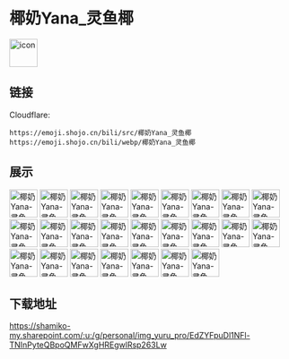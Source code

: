 # 椰奶Yana_灵鱼椰
<img src="https://emoji.shojo.cn/bili/src/椰奶Yana_灵鱼椰/icon.png" width="50" height="50" alt="icon">

## 链接
Cloudflare:
```
https://emoji.shojo.cn/bili/src/椰奶Yana_灵鱼椰
https://emoji.shojo.cn/bili/webp/椰奶Yana_灵鱼椰
```
## 展示
<img src="https://emoji.shojo.cn/bili/src/椰奶Yana_灵鱼椰/椰奶Yana-灵鱼椰-不错椰.png" width="50" height="50" alt="椰奶Yana-灵鱼椰-不错椰">
<img src="https://emoji.shojo.cn/bili/src/椰奶Yana_灵鱼椰/椰奶Yana-灵鱼椰-震惊椰.png" width="50" height="50" alt="椰奶Yana-灵鱼椰-震惊椰">
<img src="https://emoji.shojo.cn/bili/src/椰奶Yana_灵鱼椰/椰奶Yana-灵鱼椰-紧张椰.png" width="50" height="50" alt="椰奶Yana-灵鱼椰-紧张椰">
<img src="https://emoji.shojo.cn/bili/src/椰奶Yana_灵鱼椰/椰奶Yana-灵鱼椰-难受椰.png" width="50" height="50" alt="椰奶Yana-灵鱼椰-难受椰">
<img src="https://emoji.shojo.cn/bili/src/椰奶Yana_灵鱼椰/椰奶Yana-灵鱼椰-沉思椰.png" width="50" height="50" alt="椰奶Yana-灵鱼椰-沉思椰">
<img src="https://emoji.shojo.cn/bili/src/椰奶Yana_灵鱼椰/椰奶Yana-灵鱼椰-怒了椰.png" width="50" height="50" alt="椰奶Yana-灵鱼椰-怒了椰">
<img src="https://emoji.shojo.cn/bili/src/椰奶Yana_灵鱼椰/椰奶Yana-灵鱼椰-好冰椰.png" width="50" height="50" alt="椰奶Yana-灵鱼椰-好冰椰">
<img src="https://emoji.shojo.cn/bili/src/椰奶Yana_灵鱼椰/椰奶Yana-灵鱼椰-困了椰.png" width="50" height="50" alt="椰奶Yana-灵鱼椰-困了椰">
<img src="https://emoji.shojo.cn/bili/src/椰奶Yana_灵鱼椰/椰奶Yana-灵鱼椰-哎嘿椰.png" width="50" height="50" alt="椰奶Yana-灵鱼椰-哎嘿椰">
<img src="https://emoji.shojo.cn/bili/src/椰奶Yana_灵鱼椰/椰奶Yana-灵鱼椰-兴奋椰.png" width="50" height="50" alt="椰奶Yana-灵鱼椰-兴奋椰">
<img src="https://emoji.shojo.cn/bili/src/椰奶Yana_灵鱼椰/椰奶Yana-灵鱼椰-嫌弃椰.png" width="50" height="50" alt="椰奶Yana-灵鱼椰-嫌弃椰">
<img src="https://emoji.shojo.cn/bili/src/椰奶Yana_灵鱼椰/椰奶Yana-灵鱼椰-那个椰.png" width="50" height="50" alt="椰奶Yana-灵鱼椰-那个椰">
<img src="https://emoji.shojo.cn/bili/src/椰奶Yana_灵鱼椰/椰奶Yana-灵鱼椰-急了椰.png" width="50" height="50" alt="椰奶Yana-灵鱼椰-急了椰">
<img src="https://emoji.shojo.cn/bili/src/椰奶Yana_灵鱼椰/椰奶Yana-灵鱼椰-嘣嘣椰.png" width="50" height="50" alt="椰奶Yana-灵鱼椰-嘣嘣椰">
<img src="https://emoji.shojo.cn/bili/src/椰奶Yana_灵鱼椰/椰奶Yana-灵鱼椰-捧脸椰.png" width="50" height="50" alt="椰奶Yana-灵鱼椰-捧脸椰">
<img src="https://emoji.shojo.cn/bili/src/椰奶Yana_灵鱼椰/椰奶Yana-灵鱼椰-对手椰.png" width="50" height="50" alt="椰奶Yana-灵鱼椰-对手椰">
<img src="https://emoji.shojo.cn/bili/src/椰奶Yana_灵鱼椰/椰奶Yana-灵鱼椰-开吹椰.png" width="50" height="50" alt="椰奶Yana-灵鱼椰-开吹椰">
<img src="https://emoji.shojo.cn/bili/src/椰奶Yana_灵鱼椰/椰奶Yana-灵鱼椰-好气椰.png" width="50" height="50" alt="椰奶Yana-灵鱼椰-好气椰">
<img src="https://emoji.shojo.cn/bili/src/椰奶Yana_灵鱼椰/椰奶Yana-灵鱼椰-键盘椰.png" width="50" height="50" alt="椰奶Yana-灵鱼椰-键盘椰">
<img src="https://emoji.shojo.cn/bili/src/椰奶Yana_灵鱼椰/椰奶Yana-灵鱼椰-觉觉椰.png" width="50" height="50" alt="椰奶Yana-灵鱼椰-觉觉椰">
<img src="https://emoji.shojo.cn/bili/src/椰奶Yana_灵鱼椰/椰奶Yana-灵鱼椰-爆咯椰.png" width="50" height="50" alt="椰奶Yana-灵鱼椰-爆咯椰">
<img src="https://emoji.shojo.cn/bili/src/椰奶Yana_灵鱼椰/椰奶Yana-灵鱼椰-摊手椰.png" width="50" height="50" alt="椰奶Yana-灵鱼椰-摊手椰">
<img src="https://emoji.shojo.cn/bili/src/椰奶Yana_灵鱼椰/椰奶Yana-灵鱼椰-奶卡椰.png" width="50" height="50" alt="椰奶Yana-灵鱼椰-奶卡椰">
<img src="https://emoji.shojo.cn/bili/src/椰奶Yana_灵鱼椰/椰奶Yana-灵鱼椰-奶呢椰.png" width="50" height="50" alt="椰奶Yana-灵鱼椰-奶呢椰">
<img src="https://emoji.shojo.cn/bili/src/椰奶Yana_灵鱼椰/椰奶Yana-灵鱼椰-啊这椰.png" width="50" height="50" alt="椰奶Yana-灵鱼椰-啊这椰">

## 下载地址

https://shamiko-my.sharepoint.com/:u:/g/personal/img_yuru_pro/EdZYFpuDl1NFl-TNInPyteQBpoQMFwXgHREgwlRsp263Lw